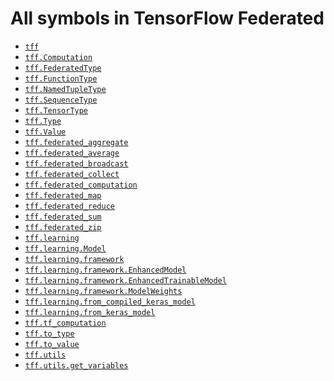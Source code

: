 # All symbols in TensorFlow Federated

*  <a href="./tff.md"><code>tff</code></a>
*  <a href="./tff/Computation.md"><code>tff.Computation</code></a>
*  <a href="./tff/FederatedType.md"><code>tff.FederatedType</code></a>
*  <a href="./tff/FunctionType.md"><code>tff.FunctionType</code></a>
*  <a href="./tff/NamedTupleType.md"><code>tff.NamedTupleType</code></a>
*  <a href="./tff/SequenceType.md"><code>tff.SequenceType</code></a>
*  <a href="./tff/TensorType.md"><code>tff.TensorType</code></a>
*  <a href="./tff/Type.md"><code>tff.Type</code></a>
*  <a href="./tff/Value.md"><code>tff.Value</code></a>
*  <a href="./tff/federated_aggregate.md"><code>tff.federated_aggregate</code></a>
*  <a href="./tff/federated_average.md"><code>tff.federated_average</code></a>
*  <a href="./tff/federated_broadcast.md"><code>tff.federated_broadcast</code></a>
*  <a href="./tff/federated_collect.md"><code>tff.federated_collect</code></a>
*  <a href="./tff/federated_computation.md"><code>tff.federated_computation</code></a>
*  <a href="./tff/federated_map.md"><code>tff.federated_map</code></a>
*  <a href="./tff/federated_reduce.md"><code>tff.federated_reduce</code></a>
*  <a href="./tff/federated_sum.md"><code>tff.federated_sum</code></a>
*  <a href="./tff/federated_zip.md"><code>tff.federated_zip</code></a>
*  <a href="./tff/learning.md"><code>tff.learning</code></a>
*  <a href="./tff/learning/Model.md"><code>tff.learning.Model</code></a>
*  <a href="./tff/learning/framework.md"><code>tff.learning.framework</code></a>
*  <a href="./tff/learning/framework/EnhancedModel.md"><code>tff.learning.framework.EnhancedModel</code></a>
*  <a href="./tff/learning/framework/EnhancedTrainableModel.md"><code>tff.learning.framework.EnhancedTrainableModel</code></a>
*  <a href="./tff/learning/framework/ModelWeights.md"><code>tff.learning.framework.ModelWeights</code></a>
*  <a href="./tff/learning/from_compiled_keras_model.md"><code>tff.learning.from_compiled_keras_model</code></a>
*  <a href="./tff/learning/from_keras_model.md"><code>tff.learning.from_keras_model</code></a>
*  <a href="./tff/tf_computation.md"><code>tff.tf_computation</code></a>
*  <a href="./tff/to_type.md"><code>tff.to_type</code></a>
*  <a href="./tff/to_value.md"><code>tff.to_value</code></a>
*  <a href="./tff/utils.md"><code>tff.utils</code></a>
*  <a href="./tff/utils/get_variables.md"><code>tff.utils.get_variables</code></a>